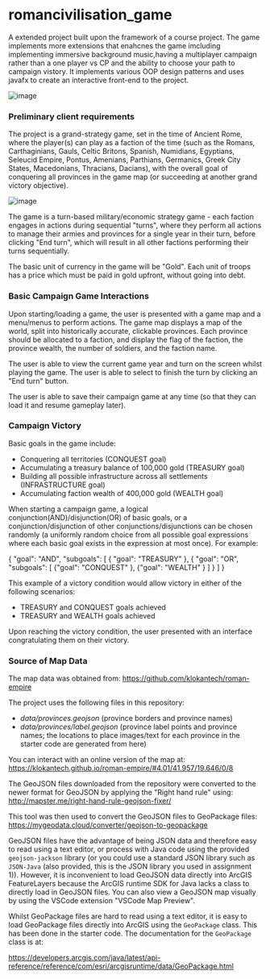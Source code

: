 # romancivilisation_game

A extended project built upon the framework of a course project. The game implements more extensions that enahcnes the game imcluding implementing immersive background music,having a multiplayer campaign rather than a one player vs CP and the ability to choose your path to campaign vistory. It implements various OOP design patterns and uses javafx to create an interactive front-end to the project. 

![image](https://user-images.githubusercontent.com/73875509/150711108-bced4bb3-88d9-46af-91eb-edb1e549107f.png)

### Preliminary client requirements

The project is a grand-strategy game, set in the time of Ancient Rome, where the player(s) can play as a faction of the time (such as the Romans, Carthaginians, Gauls, Celtic Britons, Spanish, Numidians, Egyptians, Seleucid Empire, Pontus, Amenians, Parthians, Germanics, Greek City States, Macedonians, Thracians, Dacians), with the overall goal of conquering all provinces in the game map (or succeeding at another grand victory objective).

![image](https://user-images.githubusercontent.com/73875509/150711462-351981e1-d7b6-4fb4-a104-91e329e310fc.png)


The game is a turn-based military/economic strategy game - each faction engages in actions during sequential "turns", where they perform all actions to manage their armies and provinces for a single year in their turn, before clicking "End turn", which will result in all other factions performing their turns sequentially.

The basic unit of currency in the game will be "Gold". Each unit of troops has a price which must be paid in gold upfront, without going into debt.

### Basic Campaign Game Interactions

Upon starting/loading a game, the user is presented with a game map and a menu/menus to perform actions. The game map displays a map of the world, split into historically accurate, clickable provinces. Each province should be allocated to a faction, and display the flag of the faction, the province wealth, the number of soldiers, and the faction name.

The user is able to view the current game year and turn on the screen whilst playing the game. The user is able to select to finish the turn by clicking an "End turn" button.

The user is able to save their campaign game at any time (so that they can load it and resume gameplay later).

### Campaign Victory

Basic goals in the game include:

* Conquering all territories (CONQUEST goal)
* Accumulating a treasury balance of 100,000 gold (TREASURY goal)
* Building all possible infrastructure across all settlements (INFRASTRUCTURE goal)
* Accumulating faction wealth of 400,000 gold (WEALTH goal)

When starting a campaign game, a logical conjunction(AND)/disjunction(OR) of basic goals, or a conjunction/disjunction of other conjunctions/disjunctions can be chosen randomly (a uniformly random choice from all possible goal expressions where each basic goal exists in the expression at most once). For example:

{ "goal": "AND", "subgoals":
  [ { "goal": "TREASURY" },
    { "goal": "OR", "subgoals":
      [ {"goal": "CONQUEST" },
        {"goal": "WEALTH" }
      ]
    }
  ]
}

This example of a victory condition would allow victory in either of the following scenarios:

* TREASURY and CONQUEST goals achieved
* TREASURY and WEALTH goals achieved

Upon reaching the victory condition, the user presented with an interface congratulating them on their victory. 

### Source of Map Data

The map data was obtained from: https://github.com/klokantech/roman-empire

The project uses the following files in this repository:
* *data/provinces.geojson* (province borders and province names)
* *data/provinces/label.geojson* (province label points and province names; the locations to place images/text for each province in the starter code are generated from here)

You can interact with an online version of the map at: https://klokantech.github.io/roman-empire/#4.01/41.957/19.646/0/8

The GeoJSON files downloaded from the repository were converted to the newer format for GeoJSON by applying the "Right hand rule" using: http://mapster.me/right-hand-rule-geojson-fixer/

This tool was then used to convert the GeoJSON files to GeoPackage files: https://mygeodata.cloud/converter/geojson-to-geopackage

GeoJSON files have the advantage of being JSON data and therefore easy to read using a text editor, or process with Java code using the provided `geojson-jackson` library (or you could use a standard JSON library such as `JSON-Java` (also provided, this is the JSON library you used in assignment 1)). However, it is inconvenient to load GeoJSON data directly into ArcGIS FeatureLayers because the ArcGIS runtime SDK for Java lacks a class to directly load in GeoJSON files. You can also view a GeoJSON map visually by using the VSCode extension "VSCode Map Preview".

Whilst GeoPackage files are hard to read using a text editor, it is easy to load GeoPackage files directly into ArcGIS using the `GeoPackage` class. This has been done in the starter code. The documentation for the `GeoPackage` class is at:

https://developers.arcgis.com/java/latest/api-reference/reference/com/esri/arcgisruntime/data/GeoPackage.html
